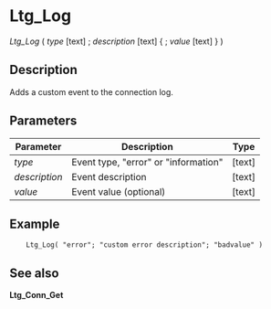 ﻿<!--
    Ltg_Log ( type [text] ; description [text] ; { ; value [text] } )
        
    Adds a custom event to the connection log.
-->
 
# Ltg_Log

*Ltg_Log* ( _type_ [text] ; _description_ [text] { ;  _value_ [text] } )

## Description

Adds a custom event to the connection log.

## Parameters

 Parameter    | Description                           | Type
------------  |-------------                          |-------------
*type*        | Event type, "error" or "information"  | [text]
*description* | Event description                     | [text]
*value*       | Event value (optional)                | [text]

## Example

```4d
    Ltg_Log( "error"; "custom error description"; "badvalue" )
```

## See also

**Ltg_Conn_Get**